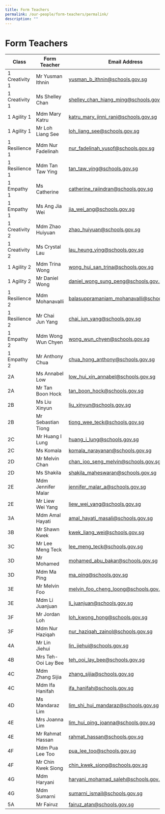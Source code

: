 ```yaml
---
title: Form Teachers
permalink: /our-people/form-teachers/permalink/
description: ""
---
```

Form Teachers
=============

| Class | Form Teacher | Email Address |
|---|---|---|
| 1 Creativity 1 | Mr Yusman Ithnin | yusman_b_ithnin@schools.gov.sg |
| 1 Creativity 1 | Ms Shelley Chan | shelley_chan_hiang_ming@schools.gov.sg |
| 1 Agility 1 | Mdm Mary Katru | katru_mary_jinni_rani@schools.gov.sg |
| 1 Agility 1 | Mr Loh Liang See | loh_liang_see@schools.gov.sg |
| 1 Resilience 1 | Mdm Nur Fadelinah | nur_fadelinah_yusof@schools.gov.sg |
| 1 Resilience 1 | Mdm Tan Taw Ying | tan_taw_ying@schools.gov.sg |
| 1 Empathy 1 | Ms Catherine | catherine_rajindran@schools.gov.sg |
| 1 Empathy 1 | Ms Ang Jia Wei | jia_wei_ang@schools.gov.sg |
| 1 Creativity 2 | Mdm Zhao Huiyuan | zhao_huiyuan@schools.gov.sg |
| 1 Creativity 2 | Ms Crystal Lau | lau_heung_ying@schools.gov.sg |
| 1 Agility 2 | Mdm Trina Wong | wong_hui_san_trina@schools.gov.sg |
| 1 Agility 2 | Mr Daniel Wong | daniel_wong_sung_peng@schools.gov.sg |
| 1 Resilience 2 | Mdm Mohanavalli | balasuppramaniam_mohanavalli@schools.gov.sg |
| 1 Resilience 2 | Mr Chai Jun Yang | chai_jun_yang@schools.gov.sg |
| 1 Empathy 2 | Mdm Wong Wun Chyen | wong_wun_chyen@schools.gov.sg |
| 1 Empathy 2 | Mr Anthony Chua | chua_hong_anthony@schools.gov.sg |
| 2A | Ms Annabel Low | low_hui_xin_annabel@schools.gov.sg |
| 2A | Mr Tan Boon Hock | tan_boon_hock@schools.gov.sg |
| 2B | Ms Liu Xinyun | liu_xinyun@schools.gov.sg |
| 2B | Mr Sebastian Tiong | tiong_wee_teck@schools.gov.sg |
| 2C | Mr Huang I Lung | huang_i_lung@schools.gov.sg |
| 2C | Ms Komala | komala_narayanan@schools.gov.sg |
| 2D | Mr Melvin Chan | chan_joo_seng_melvin@schools.gov.sg |
| 2D | Ms Shakila | shakila_maheswaran@schools.gov.sg |
| 2E | Mdm Jennifer Malar | jennifer_malar_a@schools.gov.sg |
| 2E | Mr Liew Wei Yang | liew_wei_yang@schools.gov.sg |
| 3A | Mdm Amal Hayati | amal_hayati_masali@schools.gov.sg |
| 3B | Mr Shawn Kwek | kwek_liang_wei@schools.gov.sg |
| 3C | Mr Lee Meng Teck | lee_meng_teck@schools.gov.sg |
| 3D | Mr Mohamed | mohamed_abu_bakar@schools.gov.sg |
| 3D | Mdm Ma Ping | ma_ping@schools.gov.sg |
| 3E | Mr Melvin Foo | melvin_foo_cheng_loong@schools.gov.sg |
| 3E | Mdm Li Juanjuan | li_juanjuan@schools.gov.sg |
| 3F | Mr Jordan Loh | loh_kwong_hong@schools.gov.sg |
| 3F | Mdm Nur Haziqah | nur_haziqah_zainol@schools.gov.sg |
| 4A | Mr Lin Jiehui | lin_jiehui@schools.gov.sg |
| 4B | Mrs Teh-Ooi Lay Bee | teh_ooi_lay_bee@schools.gov.sg |
| 4C | Mdm Zhang Sijia | zhang_sijia@schools.gov.sg |
| 4C | Mdm Ifa Hanifah | ifa_hanifah@schools.gov.sg |
| 4D | Ms Mandaraz Lim | lim_shi_hui_mandaraz@schools.gov.sg |
| 4E | Mrs Joanna Lim | lim_hui_ping_joanna@schools.gov.sg |
| 4E | Mr Rahmat Hassan | rahmat_hassan@schools.gov.sg |
| 4F | Mdm Pua Lee Too | pua_lee_too@schools.gov.sg |
| 4F | Mr Chin Kwek Siong | chin_kwek_siong@schools.gov.sg |
| 4G | Mdm Haryani | haryani_mohamad_saleh@schools.gov.sg |
| 4G | Mdm Sumarni | sumarni_ismail@schools.gov.sg |
| 5A | Mr Fairuz | fairuz_atan@schools.gov.sg |
